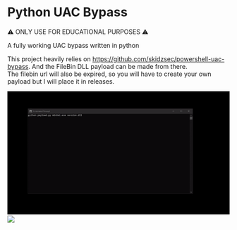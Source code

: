 # Python UAC Bypass
⚠ ONLY USE FOR EDUCATIONAL PURPOSES ⚠ 

A fully working UAC bypass written in python

This project heavily relies on https://github.com/skidzsec/powershell-uac-bypass. And the FileBin DLL payload can be made from there.\
The filebin url will also be expired, so you will have to create your own payload but I will place it in releases.

<img src="https://github.com/skidzsec/python-uac-bypass/blob/main/gif.gif?raw=true"></img>\
<img src="https://snipboard.io/dVIveq.jpg"></img>
